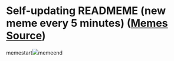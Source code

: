 # Self-updating READMEME (new meme every 5 minutes) ([Memes Source](https://bramses.notion.site/a49c1e962b7646879176ac3b327b6533?v=4d1eda54b170483cb03a40f257231764))

memestart![](https://www.notion.so/image/https%3A%2F%2Fs3-us-west-2.amazonaws.com%2Fsecure.notion-static.com%2F96a2617d-2758-477f-96d0-bcd1d47600ee%2F07D7A045-9FE6-4F10-A521-BBFA4B0DAEBD.jpeg?table=block&id=5833c0e4-dabe-43f6-913a-7d3c169927b3&cache=v2)memeend
